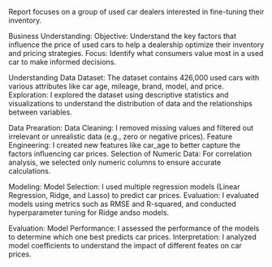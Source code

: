 Report focuses on a group of used car dealers interested in fine-tuning their inventory.


Business Understanding: Objective: Understand the key factors that influence the price of used cars to help a dealership optimize their inventory and pricing strategies. Focus: Identify what consumers value most in a used car to make informed decisions.

Understanding Data Dataset: The dataset contains 426,000 used cars with various attributes like car age, mileage, brand, model, and price. Exploration: I explored the dataset using descriptive statistics and visualizations to understand the distribution of data and the relationships between variables.

Data Prearation: Data Cleaning: I removed missing values and filtered out irrelevant or unrealistic data (e.g., zero or negative prices). Feature Engineering: I created new features like car_age to better capture the factors influencing car prices. Selection of Numeric Data: For correlation analysis, we selected only numeric columns to ensure accurate calculations.

Modeling: Model Selection: I used multiple regression models (Linear Regression, Ridge, and Lasso) to predict car prices. Evaluation: I evaluated models using metrics such as RMSE and R-squared, and conducted hyperparameter tuning for Ridge andso models.

Evaluation: Model Performance: I assessed the performance of the models to determine which one best predicts car prices. Interpretation: I analyzed model coefficients to understand the impact of different feates on car prices.
